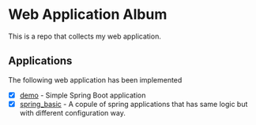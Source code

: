 # Web Application Album
This is a repo that collects my web application.

## Applications
The following web application has been implemented

- [X] [demo](./demo) - Simple Spring Boot application
- [X] [spring_basic](./spring_basic) - A copule of spring applications that has same logic but with different configuration way.